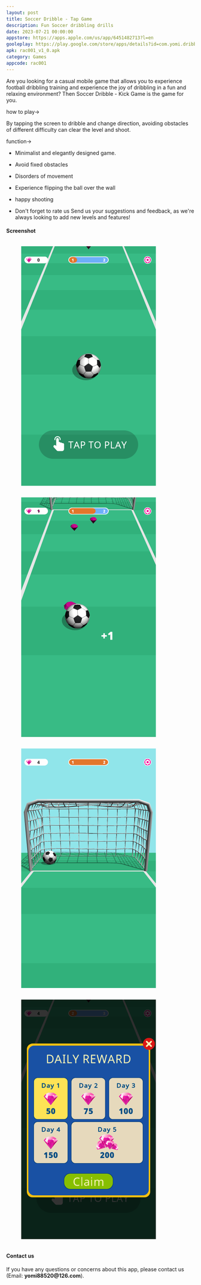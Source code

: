 ```yaml
---
layout: post
title: Soccer Dribble - Tap Game
description: Fun Soccer dribbling drills
date: 2023-07-21 00:00:00
appstore: https://apps.apple.com/us/app/6451482713?l=en
gooleplay: https://play.google.com/store/apps/details?id=com.yomi.dribble
apk: rac001_v1_0.apk
category: Games
appcode: rac001
---
```


Are you looking for a casual mobile game that allows you to experience football dribbling training and experience the joy of dribbling in a fun and relaxing environment? Then Soccer Dribble - Kick Game is the game for you.

how to play→

By tapping the screen to dribble and change direction, avoiding obstacles of different difficulty can clear the level and shoot.

function→

- Minimalist and elegantly designed game.
- Avoid fixed obstacles
- Disorders of movement
- Experience flipping the ball over the wall
- happy shooting

- Don't forget to rate us
Send us your suggestions and feedback, as we're always looking to add new levels and features!



#### Screenshot

<style>
    figure {
        display: inline-block;
        margin-top: 1em;
        margin-bottom: 1em;
        margin-left: 40px;
        margin-right: 40px;
    }
</style>


<figure>
<img src="images\ss\rac001\1.png" width="360" height="640">
</figure>
<figure>
<img src="images\ss\rac001\2.png" width="360" height="640">
</figure>
<figure>
<img src="images\ss\rac001\3.png" width="360" height="640">
</figure>
<figure>
<img src="images\ss\rac001\4.png" width="360" height="640">
</figure>



#### Contact us

If you have any questions or concerns about this app, please contact us (Email:  __yomi88520@126.com__).


<br>
<br>
<br>
<br>

